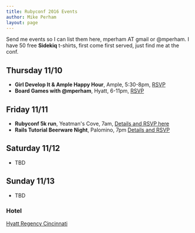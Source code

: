 ```yaml
---
title: Rubyconf 2016 Events
author: Mike Perham
layout: page
---
```


Send me events so I can list them here, mperham AT gmail or @mperham.  I have
50 free **Sidekiq** t-shirts, first come first served, just find me at the conf.

## Thursday 11/10

- **Girl Develop It & Ample Happy Hour**, Ample, 5:30-8pm, [RSVP](http://www.meetup.com/Girl-Develop-It-Cincinnati/events/234880049/?a=mikeperham)
- **Board Games with @mperham**, Hyatt, 6-11pm, [RSVP](https://www.eventbrite.com/e/rubyconf-board-game-night-tickets-29128976553)

## Friday 11/11

- **Rubyconf 5k run**, Yeatman's Cove, 7am, [Details and RSVP here](https://rubycentral.tito.io/rubyconf/rubyconf-2016-5k)
- **Rails Tutorial Beerware Night**, Palomino, 7pm [Details and RSVP](https://www.eventbrite.com/e/rails-tutorial-beerware-night-tickets-29063233915)

## Saturday 11/12

- TBD

## Sunday 11/13

- TBD

### Hotel

[Hyatt Regency Cincinnati](https://www.google.com/maps/place/Hyatt+Regency+Cincinnati/@39.100359,-84.5178257,17z/data=!4m12!1m6!3m5!1s0x8841b1519f3ce50f:0x86fb8e148252757!2sHyatt+Regency+Cincinnati!8m2!3d39.100359!4d-84.515637!3m4!1s0x8841b1519f3ce50f:0x86fb8e148252757!8m2!3d39.100359!4d-84.515637)
